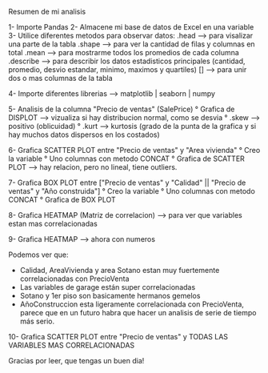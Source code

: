 Resumen de mi analisis

1- Importe Pandas
2- Almacene mi base de datos de Excel en una variable
3- Utilice diferentes metodos para observar datos:
      .head --> para visalizar una parte de la tabla
      .shape --> para ver la cantidad de filas y columnas en total
      .mean --> para mostrarme todos los promedios de cada columna
      .describe --> para describir los datos estadisticos principales (cantidad, promedio, desvio estandar, minimo, maximos y quartiles)
      [] --> para unir dos o mas columnas de la tabla

4- Importe diferentes librerias --> matplotlib | seaborn | numpy

5- Analisis de la columna "Precio de ventas" (SalePrice)
      ° Grafica de DISPLOT --> vizualiza si hay distribucion normal, como se desvia
      ° .skew --> positivo (oblicuidad)
      ° .kurt --> kurtosis (grado de la punta de la grafica y si hay muchos datos dispersos en los costados)

6- Grafica SCATTER PLOT entre "Precio de ventas" y "Area vivienda"
      ° Creo la variable
      ° Uno columnas con metodo CONCAT
      ° Grafica de SCATTER PLOT --> hay relacion, pero no lineal, tiene outliers.

7- Grafica BOX PLOT entre ["Precio de ventas" y "Calidad" || "Precio de ventas" y "Año construida"]
      ° Creo la variable
      ° Uno columnas con metodo CONCAT
      ° Grafica de BOX PLOT

8- Grafica HEATMAP (Matriz de correlacion) --> para ver que variables estan mas correlacionadas

9- Grafica HEATMAP --> ahora con numeros

Podemos ver que:
* Calidad, AreaVivienda y area Sotano estan muy fuertemente correlacionadas con PrecioVenta
* Las variables de garage están super correlacionadas
* Sotano y 1er piso son basicamente hermanos gemelos
* AñoConstruccion esta ligeramente correlacionada con PrecioVenta, parece que en un futuro habra que hacer un analisis de serie de tiempo más serio.

10- Grafica SCATTER PLOT entre "Precio de ventas" y TODAS LAS VARIABLES MAS CORRELACIONADAS



Gracias por leer, que tengas un buen dia! 

